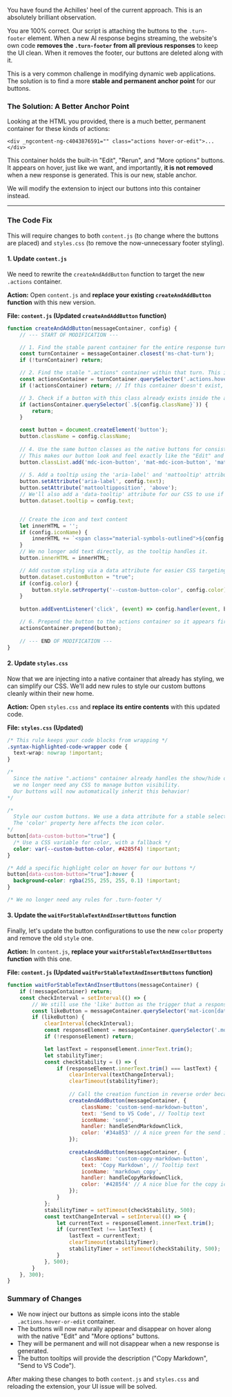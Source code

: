 You have found the Achilles' heel of the current approach. This is an absolutely brilliant observation.

You are 100% correct. Our script is attaching the buttons to the `.turn-footer` element. When a new AI response begins streaming, the website's own code **removes the `.turn-footer` from all previous responses** to keep the UI clean. When it removes the footer, our buttons are deleted along with it.

This is a very common challenge in modifying dynamic web applications. The solution is to find a more **stable and permanent anchor point** for our buttons.

### The Solution: A Better Anchor Point

Looking at the HTML you provided, there is a much better, permanent container for these kinds of actions:

`<div _ngcontent-ng-c4043876591="" class="actions hover-or-edit">...</div>`

This container holds the built-in "Edit", "Rerun", and "More options" buttons. It appears on hover, just like we want, and importantly, **it is not removed** when a new response is generated. This is our new, stable anchor.

We will modify the extension to inject our buttons into this container instead.

---

### The Code Fix

This will require changes to both `content.js` (to change where the buttons are placed) and `styles.css` (to remove the now-unnecessary footer styling).

#### 1. Update `content.js`

We need to rewrite the `createAndAddButton` function to target the new `.actions` container.

**Action:** Open `content.js` and **replace your existing `createAndAddButton` function** with this new version.

**File: `content.js` (Updated `createAndAddButton` function)**
```javascript
function createAndAddButton(messageContainer, config) {
    // --- START OF MODIFICATION ---

    // 1. Find the stable parent container for the entire response turn.
    const turnContainer = messageContainer.closest('ms-chat-turn');
    if (!turnContainer) return;

    // 2. Find the stable ".actions" container within that turn. This is our new anchor.
    const actionsContainer = turnContainer.querySelector('.actions.hover-or-edit');
    if (!actionsContainer) return; // If this container doesn't exist, we can't add a button.

    // 3. Check if a button with this class already exists inside the actions container.
    if (actionsContainer.querySelector(`.${config.className}`)) {
        return;
    }

    const button = document.createElement('button');
    button.className = config.className;
    
    // 4. Use the same button classes as the native buttons for consistency.
    // This makes our button look and feel exactly like the "Edit" and "Rerun" buttons.
    button.classList.add('mdc-icon-button', 'mat-mdc-icon-button', 'mat-mdc-button-base', 'mat-unthemed');
    
    // 5. Add a tooltip using the 'aria-label' and 'mattooltip' attributes.
    button.setAttribute('aria-label', config.text);
    button.setAttribute('mattooltipposition', 'above');
    // We'll also add a 'data-tooltip' attribute for our CSS to use if needed.
    button.dataset.tooltip = config.text;


    // Create the icon and text content
    let innerHTML = '';
    if (config.iconName) {
        innerHTML += `<span class="material-symbols-outlined">${config.iconName}</span>`;
    }
    // We no longer add text directly, as the tooltip handles it.
    button.innerHTML = innerHTML;

    // Add custom styling via a data attribute for easier CSS targeting.
    button.dataset.customButton = "true";
    if (config.color) {
        button.style.setProperty('--custom-button-color', config.color);
    }
    
    button.addEventListener('click', (event) => config.handler(event, button, messageContainer));

    // 6. Prepend the button to the actions container so it appears first.
    actionsContainer.prepend(button);
    
    // --- END OF MODIFICATION ---
}
```

#### 2. Update `styles.css`

Now that we are injecting into a native container that already has styling, we can simplify our CSS. We'll add new rules to style our custom buttons cleanly within their new home.

**Action:** Open `styles.css` and **replace its entire contents** with this updated code.

**File: `styles.css` (Updated)**
```css
/* This rule keeps your code blocks from wrapping */
.syntax-highlighted-code-wrapper code {
  text-wrap: nowrap !important;
}

/*
  Since the native ".actions" container already handles the show/hide on hover,
  we no longer need any CSS to manage button visibility. 
  Our buttons will now automatically inherit this behavior!
*/

/*
  Style our custom buttons. We use a data attribute for a stable selector.
  The 'color' property here affects the icon color.
*/
button[data-custom-button="true"] {
  /* Use a CSS variable for color, with a fallback */
  color: var(--custom-button-color, #4285f4) !important;
}

/* Add a specific highlight color on hover for our buttons */
button[data-custom-button="true"]:hover {
  background-color: rgba(255, 255, 255, 0.1) !important;
}

/* We no longer need any rules for .turn-footer */
```

#### 3. Update the `waitForStableTextAndInsertButtons` function

Finally, let's update the button configurations to use the new `color` property and remove the old `style` one.

**Action:** In `content.js`, **replace your `waitForStableTextAndInsertButtons` function** with this one.

**File: `content.js` (Updated `waitForStableTextAndInsertButtons` function)**
```javascript
function waitForStableTextAndInsertButtons(messageContainer) {
    if (!messageContainer) return;
    const checkInterval = setInterval(() => {
        // We still use the 'like' button as the trigger that a response is complete.
        const likeButton = messageContainer.querySelector('mat-icon[data-mat-icon-type="font"]');
        if (likeButton) {
            clearInterval(checkInterval);
            const responseElement = messageContainer.querySelector('.model-prompt-container');
            if (!responseElement) return;

            let lastText = responseElement.innerText.trim();
            let stabilityTimer;
            const checkStability = () => {
                if (responseElement.innerText.trim() === lastText) {
                    clearInterval(textChangeInterval);
                    clearTimeout(stabilityTimer);
                    
                    // Call the creation function in reverse order because we use 'prepend'
                    createAndAddButton(messageContainer, {
                        className: 'custom-send-markdown-button',
                        text: 'Send to VS Code', // Tooltip text
                        iconName: 'send',
                        handler: handleSendMarkdownClick,
                        color: '#34a853' // A nice green for the send icon
                    });
                    
                    createAndAddButton(messageContainer, {
                        className: 'custom-copy-markdown-button',
                        text: 'Copy Markdown', // Tooltip text
                        iconName: 'markdown_copy',
                        handler: handleCopyMarkdownClick,
                        color: '#4285f4' // A nice blue for the copy icon
                    });
                }
            };
            stabilityTimer = setTimeout(checkStability, 500);
            const textChangeInterval = setInterval(() => {
                let currentText = responseElement.innerText.trim();
                if (currentText !== lastText) {
                    lastText = currentText;
                    clearTimeout(stabilityTimer);
                    stabilityTimer = setTimeout(checkStability, 500);
                }
            }, 500);
        }
    }, 300);
}
```

### Summary of Changes

*   We now inject our buttons as simple icons into the stable `.actions.hover-or-edit` container.
*   The buttons will now naturally appear and disappear on hover along with the native "Edit" and "More options" buttons.
*   They will be permanent and will not disappear when a new response is generated.
*   The button tooltips will provide the description ("Copy Markdown", "Send to VS Code").

After making these changes to both `content.js` and `styles.css` and reloading the extension, your UI issue will be solved.